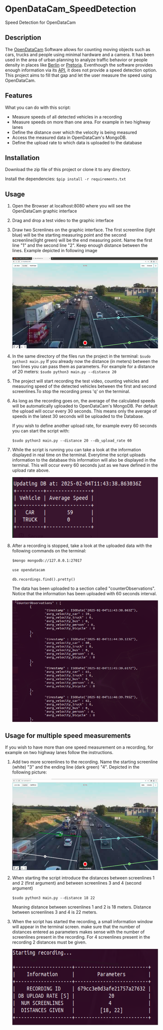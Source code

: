 # OpenDataCam_SpeedDetection

Speed Detection for OpenDataCam

## Description
The [OpenDataCam](https://opendata.cam/) Software allows for counting moving objects such as cars, trucks and people using minimal hardware and a camera. It has been used in the area of urban planning to analyze traffic behavior or people density in places like [Berlin](https://www.tandfonline.com/doi/full/10.1080/21650020.2021.1950044#d1e389) or [Pretoria](https://www.sciencedirect.com/science/article/pii/S2666691X21000245). Eventhough the software provides enough information via its [API](https://opendatacam.github.io/opendatacam/apidoc/#api-Recording-Counter_data), it does not provide a speed detection option. This project aims to fill that gap and let the user measure the speed using OpenDataCam.

## Features
What you can do with this script:
- Measure speeds of all detected vehicles in a recording 
- Measure speeds on more than one area. For example in two highway lanes
- Define the distance over which the velocity is being measured
- Access the measured data in OpenDataCam's MongoDB.
- Define the upload rate to which data is uploaded to the database

## Installation
Download the zip file of this project or clone it to any directory.

Install the dependencies: `$pip install -r requirements.txt`

## Usage
1. Open the Browser at localhost:8080 where you will see the OpenDataCam graphic interface
2. Drag and drop a test video to the graphic interface
3. Draw two Screnlines on the graphic interface. The first screenline (light blue) will be the starting measuring point and the second screenline(light green) will be the end measuring point. Name the first line "1" and the second line "2". Keep enough distance between the lines. Example depicted in following image

   <img src="images/example_2lines.png" alt="ODC" width="500" height="300">


4. In the same directory of the files run the project in the terminal:
`$sudo python3 main.py`
If you already now the distance (in meters) between the two lines you can pass them as parameters. For example for a distance of 20 meters: 
`$sudo python3 main.py --distance 20`
5. The project will start recording the test video, counting vehicles and measuring speed of the detected vehicles between the first and second screenlines.To stop the recording press 'q' on the terminal.

6. As long as the recording goes on, the average of the calculated speeds will be automatically uploaded to OpenDataCam's MongoDB. Per default the upload will occur every 30 seconds. This means only the average of speeds in the latest 30 seconds will be uploaded to the Database.

    If you wish to define another upload rate, for example   every 60 seconds you can start the script with:

    `$sudo python3 main.py --distance 20 --db_upload_rate 60`
7. While the script is running you can take a look at the information displayed in real time on the terminal. Everytime the script uploads information to the database this information will also be displayed in the terminal.
This will occur every 60 seconds just as we have defined in the upload rate above. 

   <img src="images/screenshot_dbupload_info.png" alt="DB" width="500" height="200">

8. After a recording is stopped, take a look at the uploaded data with the following commands on the terminal:

    `$mongo mongodb://127.0.0.1:27017`

    `use opendatacam`

    `db.recordings.find().pretty()`

    The data has been uploaded to a section called "counterObservations".
    Notice that the information has been uploaded with 60 seconds interval.

   <img src="images/screenshot_db_odc.png" alt="DB" width="500" height="400">

## Usage for multiple speed measurements
If you wish to have more than one speed measurement on a recording, for example on two highway lanes follow the instructions.

1. Add two more screenlines to the recording. Name the starting screenline (white) "3" and the ending line (dark green) "4". Depicted in the following picture:

   <img src="images/example_4lines.png" alt="ODC" width="500" height="300">

2. When starting the script introduce the distances between screenlines 1 and 2 (first argument) and between screenlines 3 and 4 (second argument)

   `$sudo python3 main.py --distance 18 22`

   Meaning distance between screenlines 1 and 2 is 18 meters. Distance between screenlines 3 and 4 is 22 meters.

3. When the script has started the recording, a small information window will appear in the terminal screen. make sure that the number of distances entered as parameters makes sense with the number of screenlines present in the recording. For 4 screenlines present in the recording 2 distances must be given. 

   <img src="images/info_start.png" alt="ODC" width="500" height="250">

